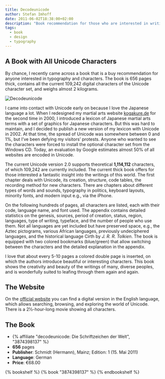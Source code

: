 ```yaml
---
title: Decodeunicode
author: Stefan Imhoff
date: 2011-06-02T18:38:00+02:00
description: "Book recommendation for those who are interested in writing and characters: 'decodeunicode - Die Schriftzeichen der Welt'. 656 pages thick, almost 2 kg heavy, and with all 109,242 current characters of the Unicode character set."
tags:
  - book
  - design
  - typography
---
```


## A Book with All Unicode Characters

By chance, I recently came across a book that is a buy recommendation for anyone interested in typography and characters. The book is 656 pages thick, contains all the current 109,242 digital characters of the Unicode character set, and weighs almost 2 kilograms.

![Decodeunicode](/assets/images/posts/book-decodeunicode.jpg)

I came into contact with Unicode early on because I love the Japanese language a lot. When I redesigned my martial arts website [kogakure.de](https://www.kogakure.de/) for the second time in 2000, I introduced a lexicon of Japanese martial arts terms with a set of graphics for Japanese characters. But this was hard to maintain, and I decided to publish a new version of my lexicon with Unicode in 2002. At that time, the spread of Unicode was somewhere between 0 and 1%, but I’ve been defying my visitors’ protests. Anyone who wanted to see the characters were forced to install the optional character set from the Windows CD. Today, an evaluation by Google estimates almost 50% of all websites are encoded in Unicode.

The current Unicode version 2.0 supports theoretical **1,114,112** characters, of which 109,242 are currently included. The current thick book offers for those interested a fantastic insight into the writings of this world. The first chapter deals with Unicode, its creation, structure, code tables, the recording method for new characters. There are chapters about different types of words and sounds, typography in politics, keyboard layouts, minority fonts, and modern input e.g., via the iPhone.

On the following hundreds of pages, all characters are listed, each with their code, language name, and font used. The appendix contains detailed statistics on the genesis, sources, period of creation, status, region, languages, type of writing, typeface, and the number of people who use them. Not all languages are yet included but have preserved space, e.g., the Aztec pictograms, various African languages, previously undeciphered languages, and the historical language Cirth by _J. R. R. Tolkien_. The book is equipped with two colored bookmarks (blue/green) that allow switching between the characters and the detailed explanation in the appendix.

I love that about every 5-10 pages a colored double page is inserted, on which the authors introduce beautiful or interesting characters. This book shows the creativity and beauty of the writings of many, diverse peoples, and is wonderfully suited to leafing through them again and again.

## The Website

On the [official website](http://www.decodeunicode.org/) you can find a digital version in the English language, which allows searching, browsing, and exploring the world of Unicode. There is a 2½-hour-long movie showing all characters.

## The Book

- {% affiliate "decodeunicode: Die Schriftzeichen der Welt", "3874398137" %}
- **656** pages
- **Publisher**: Schmidt (Hermann), Mainz; Edition: 1 (15. Mai 2011)
- **Language**: German
- **Price**: €68.00

{% bookshelf %}
{% book "3874398137" %}
{% endbookshelf %}
